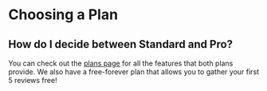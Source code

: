 # Choosing a Plan

## How do I decide between Standard and Pro?

You can check out the [plans page](http://reviewdrop.io/plans) for all the features that both plans provide. We also have a free-forever plan that allows you to gather your first 5 reviews free!

